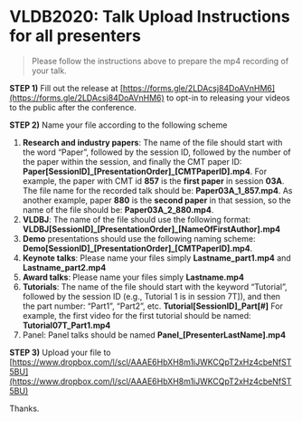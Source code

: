 # VLDB2020: Talk Upload Instructions for all presenters

> Please follow the instructions above to prepare the mp4 recording of your talk.

**STEP 1)** Fill out the release at [https://forms.gle/2LDAcsj84DoAVnHM6](https://forms.gle/2LDAcsj84DoAVnHM6) to opt-in to releasing your videos to the public after the conference.

**STEP 2)** Name your file according to the following scheme

1. **Research and industry papers**: The name of the file should start with the word “Paper”, followed by the session ID, followed by the number of the paper within the session, and finally the CMT paper ID:
**Paper[SessionID]\_[PresentationOrder]\_[CMTPaperID].mp4**. 
For example, the paper with CMT id **857** is the **first paper** in session **03A**. The file name for the recorded talk should be: **Paper03A_1_857.mp4**. As another example, paper **880** is the **second paper** in that session, so the name of the file should be: **Paper03A_2_880.mp4**.
1. **VLDBJ**: The name of the file should use the following format:
**VLDBJ[SessionID]\_[PresentationOrder]\_[NameOfFirstAuthor].mp4**
1. **Demo** presentations should use the following naming scheme: **Demo[SessionID]\_[PresentationOrder]\_[CMTPaperID].mp4**.
1. **Keynote talks**: Please name your files simply **Lastname_part1.mp4** and **Lastname_part2.mp4**
1. **Award talks**: Please name your files simply **Lastname.mp4**
1. **Tutorials**: The name of the file should start with the keyword “Tutorial”, followed by the session ID (e.g., Tutorial 1 is in session 7T]), and then the part number: “Part1”, “Part2”, etc.
**Tutorial[SessionID]\_Part[#]**
For example, the first video for the first tutorial should be named:
**Tutorial07T_Part1.mp4**
1. Panel: Panel talks should be named **Panel\_[PresenterLastName].mp4**

**STEP 3)** Upload your file to 
[https://www.dropbox.com/l/scl/AAAE6HbXH8m1iJWKCQpT2xHz4cbeNfST5BU](https://www.dropbox.com/l/scl/AAAE6HbXH8m1iJWKCQpT2xHz4cbeNfST5BU)

Thanks.